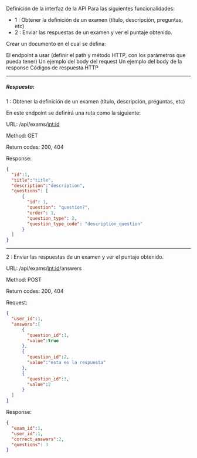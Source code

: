 Definición de la interfaz de la API
Para las siguientes funcionalidades:

- 1 : Obtener la definición de un examen (título, descripción, preguntas, etc)
- 2 : Enviar las respuestas de un examen y ver el puntaje obtenido.

Crear un documento en el cual se defina:

El endpoint a usar (definir el path y método HTTP, con los parámetros que pueda tener)
Un ejemplo del body del request
Un ejemplo del body de la response
Códigos de respuesta HTTP

--------------
##### Respuesta:


1 : Obtener la definición de un examen (título, descripción, preguntas, etc) 

En este endpoint se definirá una ruta como la siguiente: 

URL: /api/exams/<int:id>
 
Method: GET 

Return codes: 200, 404

Response:
```json
{ 
  "id":1,
  "title":"title",
  "description":"description",
  "questions": [
      {
        "id": 1,
        "question": "question?",
        "order": 1,
        "question_type": 2,
        "question_type_code": "description_question"
      }
  ]
}
```

---------------


2 : Enviar las respuestas de un examen y ver el puntaje obtenido. 

URL: /api/exams/<int:id>/answers 

Method: POST 

Return codes: 200, 404

Request: 

```json
{ 
  "user_id":1, 
  "answers":[
      {
        "question_id":1,
        "value":true
      },
      {
        "question_id":2,
        "value":"esta es la respuesta"
      },
      {
        "question_id":3,
        "value":2
      }
  ]
} 
```

Response:
```json
{ 
  "exam_id":1,
  "user_id":1,
  "correct_answers":2,
  "questions": 3
}
```
